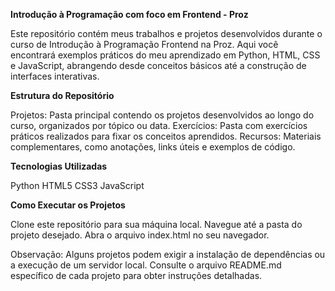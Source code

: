 <b>Introdução à Programação com foco em Frontend - Proz</b>

Este repositório contém meus trabalhos e projetos desenvolvidos durante o curso de Introdução à Programação Frontend na Proz. Aqui você encontrará exemplos práticos do meu aprendizado em Python, HTML, CSS e JavaScript, abrangendo desde conceitos básicos até a construção de interfaces interativas.

<b>Estrutura do Repositório</b>

Projetos: Pasta principal contendo os projetos desenvolvidos ao longo do curso, organizados por tópico ou data.
Exercícios: Pasta com exercícios práticos realizados para fixar os conceitos aprendidos.
Recursos: Materiais complementares, como anotações, links úteis e exemplos de código.

<b>Tecnologias Utilizadas</b>

Python
HTML5
CSS3
JavaScript

<b>Como Executar os Projetos</b>

Clone este repositório para sua máquina local.
Navegue até a pasta do projeto desejado.
Abra o arquivo index.html no seu navegador.

Observação: Alguns projetos podem exigir a instalação de dependências ou a execução de um servidor local. Consulte o arquivo README.md específico de cada projeto para obter instruções detalhadas.
